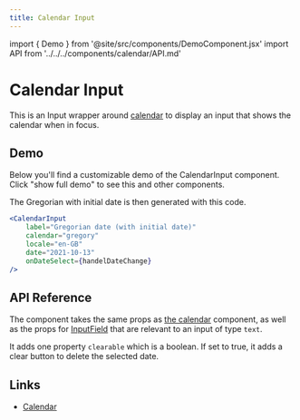 ```yaml
---
title: Calendar Input
---
```


import { Demo } from '@site/src/components/DemoComponent.jsx'
import API from '../../../components/calendar/API.md'

# Calendar Input

This is an Input wrapper around [calendar](./calendar.md) to display an input that shows the calendar when in focus.

## Demo

Below you'll find a customizable demo of the CalendarInput component. Click "show full demo" to see this and other components.

<Demo
    path="calendarinput--gregorian-with-english"
    height="350px"
/>

The Gregorian with initial date is then generated with this code.

```jsx
<CalendarInput
    label="Gregorian date (with initial date)"
    calendar="gregory"
    locale="en-GB"
    date="2021-10-13"
    onDateSelect={handelDateChange}
/>
```

## API Reference

The component takes the same props as [the calendar](./calendar.md) component, as well as the props for [InputField](./inputfield.md) that are relevant to an input of type `text`.

It adds one property `clearable` which is a boolean. If set to true, it adds a clear button to delete the selected date.

## Links

-   [Calendar](./calendar)

